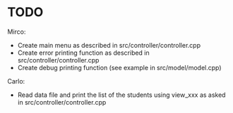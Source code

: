# TODO

Mirco:
 - Create main menu as described in src/controller/controller.cpp
 - Create error printing function as described in src/controller/controller.cpp
 - Create debug printing function (see example in src/model/model.cpp)


Carlo:
 - Read data file and print the list of the students using view_xxx as asked in src/controller/controller.cpp

